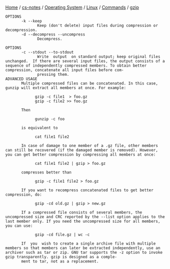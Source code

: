 [Home](https://mengxianbin.github.io) /
[cs-notes](https://mengxianbin.github.io/cs-notes/site) /
[Operating System](https://mengxianbin.github.io/cs-notes/site/Operating%20System) /
[Linux](https://mengxianbin.github.io/cs-notes/site/Operating%20System/Linux) /
[Commands](https://mengxianbin.github.io/cs-notes/site/Operating%20System/Linux/Commands) /
[gzip](https://mengxianbin.github.io/cs-notes/site/Operating%20System/Linux/Commands/gzip)

```man
OPTIONS
       -k --keep
              Keep (don't delete) input files during compression or decompression.
       -d --decompress --uncompress
              Decompress.
```

```man
OPTIONS
       -c --stdout --to-stdout
              Write  output  on standard output; keep original files unchanged.  If there are several input files, the output consists of a sequence of independently compressed members. To obtain better compression, concatenate all input files before com‐
              pressing them.
ADVANCED USAGE
       Multiple compressed files can be concatenated. In this case, gunzip will extract all members at once. For example:

             gzip -c file1  > foo.gz
             gzip -c file2 >> foo.gz

       Then

             gunzip -c foo

       is equivalent to

             cat file1 file2

       In case of damage to one member of a .gz file, other members can still be recovered (if the damaged member is removed). However, you can get better compression by compressing all members at once:

             cat file1 file2 | gzip > foo.gz

       compresses better than

             gzip -c file1 file2 > foo.gz

       If you want to recompress concatenated files to get better compression, do:

             gzip -cd old.gz | gzip > new.gz

       If a compressed file consists of several members, the uncompressed size and CRC reported by the --list option applies to the last member only. If you need the uncompressed size for all members, you can use:

             gzip -cd file.gz | wc -c

       If  you  wish to create a single archive file with multiple members so that members can later be extracted independently, use an archiver such as tar or zip. GNU tar supports the -z option to invoke gzip transparently. gzip is designed as a comple‐       
       ment to tar, not as a replacement.
```
